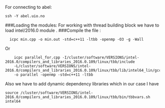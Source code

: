For connecting to abel:

```shell
ssh -Y abel.uio.no
```
###Loading the modules:
	For working with thread building block we have to load intel/2016.0 module .
###Compile the file :
```shell
  icpc min.cpp -o min.out -std=c++11 -ltbb -openmp -O3 -g -Wall
```  
  Or
```shell
	icpc parallel_for.cpp -I/cluster/software/VERSIONS/intel-2016.0/compilers_and_libraries_2016.0.109/linux/tbb/include 
	-L/cluster/software/VERSIONS/intel-2016.0/compilers_and_libraries_2016.0.109/linux/tbb/lib/intel64_lin/gcc4.4
	-o parallel -openmp -std=c++11 -ltbb
```
Also we have to add dynamic dependency libraries which in our case I have

```shell
source /cluster/software/VERSIONS/intel-2016.0/compilers_and_libraries_2016.0.109/linux/tbb/bin/tbbvars.sh intel64
```

